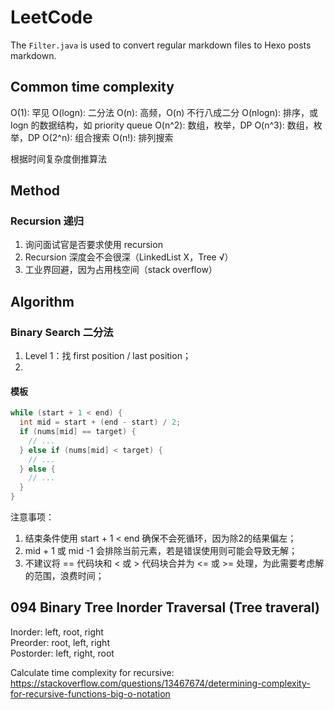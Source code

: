 # LeetCode

The `Filter.java` is used to convert regular markdown files to Hexo posts markdown. 

## Common time complexity
O(1): 罕见
O(logn): 二分法
O(n): 高频，O(n) 不行八成二分
O(nlogn): 排序，或 logn 的数据结构，如 priority queue
O(n^2): 数组，枚举，DP
O(n^3): 数组，枚举，DP
O(2^n): 组合搜索
O(n!): 排列搜索

根据时间复杂度倒推算法

## Method
### Recursion 递归
1. 询问面试官是否要求使用 recursion
2. Recursion 深度会不会很深（LinkedList X，Tree √）
3. 工业界回避，因为占用栈空间（stack overflow）

## Algorithm
### Binary Search 二分法
1. Level 1：找 first position / last position；
2. 

#### 模板
```java
while (start + 1 < end) {
  int mid = start + (end - start) / 2;
  if (nums[mid] == target) {
    // ...
  } else if (nums[mid] < target) {
    // ...
  } else {
    // ...
  }
}
```

注意事项：
1. 结束条件使用 start + 1 < end 确保不会死循环，因为除2的结果偏左；
2. mid + 1 或 mid -1 会排除当前元素，若是错误使用则可能会导致无解；
3. 不建议将 == 代码块和 < 或 > 代码块合并为 <= 或 >= 处理，为此需要考虑解的范围，浪费时间；


## 094 Binary Tree Inorder Traversal (Tree traveral)
Inorder: left, root, right  
Preorder: root, left, right  
Postorder: left, right, root  

Calculate time complexity for recursive: https://stackoverflow.com/questions/13467674/determining-complexity-for-recursive-functions-big-o-notation  
